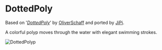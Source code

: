 DottedPoly
==================

Based on '_[DottedPoly](https://www.shadertoy.com/view/3sBSWt)_' by [OliverSchaff](https://www.shadertoy.com/user/OliverSchaff) and ported by [JiPi](../../Site/Profiles/JiPi.md).

A colorful polyp moves through the water with elegant swimming strokes.

![DottedPolyp](https://user-images.githubusercontent.com/78935215/119269690-3c6d9f00-bbf9-11eb-86ef-36b514805429.gif)
